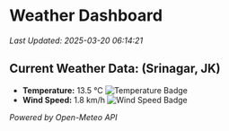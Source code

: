 
# Weather Dashboard

_Last Updated: 2025-03-20 06:14:21_

## Current Weather Data: (Srinagar, JK)
- **Temperature:** 13.5 °C ![Temperature Badge](https://img.shields.io/badge/Temperature-Low%20Temp-blue)
- **Wind Speed:** 1.8 km/h ![Wind Speed Badge](https://img.shields.io/badge/Wind%20Speed-Light%20Wind-blue)

*Powered by Open-Meteo API*
